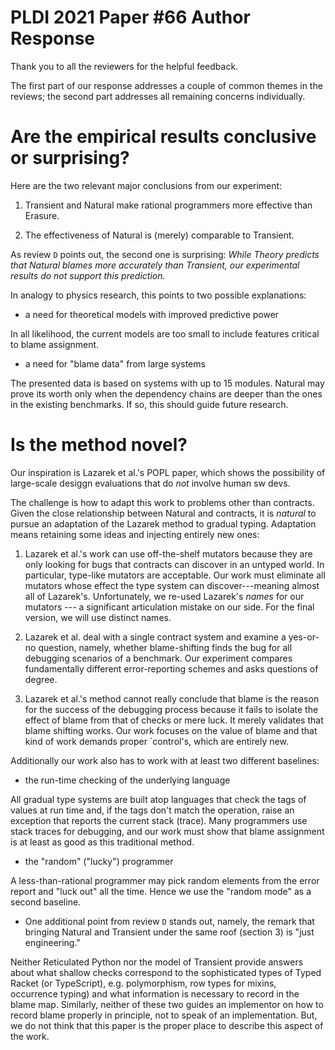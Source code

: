 PLDI 2021 Paper #66 Author Response
===========================================================================

Thank you to all the reviewers for the helpful feedback. 

The first part of our response addresses a couple of common themes in the
reviews; the second part addresses all remaining concerns individually.  

Are the empirical results conclusive or surprising?
===========================================================================

Here are the two relevant major conclusions from our experiment:

1. Transient and Natural make rational programmers more effective than Erasure.

2. The effectiveness of Natural is (merely) comparable to Transient.

As review `D` points out, the second one is surprising: _While Theory
predicts that Natural blames more accurately than Transient, our
experimental results do not support this prediction._

In analogy to physics research, this points to two possible explanations:

- a need for theoretical models with improved predictive power

In all likelihood, the current models are too small to include features
critical to blame assignment. 

- a need for "blame data" from large systems 

The presented data is based on systems with up to 15 modules.  Natural may
prove its worth only when the dependency chains are deeper than the ones in
the existing benchmarks. If so, this should guide future research.

Is the method novel? 
===========================================================================

Our inspiration is Lazarek et al.'s POPL paper, which shows the possibility
of large-scale desiggn evaluations that do _not_ involve human sw devs.

The challenge is how to adapt this work to problems other than
contracts. Given the close relationship between Natural and contracts, it
is _natural_ to pursue an adaptation of the Lazarek method to gradual
typing. Adaptation means retaining some ideas and injecting entirely new
ones:

1. Lazarek et al.'s work can use off-the-shelf mutators because they are
only looking for bugs that contracts can discover in an untyped world.  In
particular, type-like mutators are acceptable. Our work must eliminate all
mutators whose effect the type system can discover---meaning almost all of
Lazarek's. Unfortunately, we re-used Lazarek's _names_ for our mutators ---
a significant articulation mistake on our side. For the final version, we
will use distinct names.

2. Lazarek et al. deal with a single contract system and examine a yes-or-no
question, namely, whether  blame-shifting finds the bug for all debugging
scenarios of a benchmark. Our experiment compares fundamentally different
error-reporting schemes and asks questions of degree. 

3. Lazarek et al.'s method cannot really conclude that blame is the reason
for the success of the debugging process because it fails to isolate the
effect of blame from that of checks or mere luck. It merely validates that
blame shifting works. Our work focuses on the value of blame and that kind
of work demands proper `control's, which are entirely new. 

Additionally our work also has to work with at least two different
baselines:

- the run-time checking of the underlying language

All gradual type systems are built atop languages that check the tags of
values at run time and, if the tags don't match the operation, raise an
exception that reports the current stack (trace). Many programmers use
stack traces for debugging, and our work must show that blame assignment is
at least as good as this traditional method.

- the "random" ("lucky") programmer

A less-than-rational programmer may pick random elements from the error
report and "luck out" all the time. Hence we use the "random mode" as a
second baseline.

- One additional point from review `D` stands out, namely, the remark that
  bringing Natural and Transient under the same roof (section 3) is "just
  engineering."

Neither Reticulated Python nor the model of Transient provide answers about
what shallow checks correspond to the sophisticated types of Typed Racket
(or TypeScript), e.g.  polymorphism, row types for mixins, occurrence
typing) and what information is necessary to record in the blame map.
Similarly, neither of these two guides an implementor on how to record
blame properly in principle, not to speak of an implementation. But, we do
not think that this paper is the proper place to describe this aspect of
the work. 

